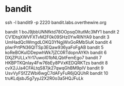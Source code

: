 # bandit

ssh -l bandit9 -p 2220 bandit.labs.overthewire.org

bandit 1 boJ9jbbUNNfktd78OOpsqOltutMc3MY1
bandit 2 CV1DtqXWVFXTvM2F0k09SHz0YwRINYA9
bandit 3 UmHadQclWmgdLOKQ3YNgjWxGoRMb5luK
bandit 4 pIwrPrtPN36QITSp3EQaw936yaFoFgAB
bandit 5 koReBOKuIDDepwhWk7jZC0RTdopnAYKh
bandit 6 DXjZPULLxYr17uwoI01bNLQbtFemEgo7
bandit 7 HKBPTKQnIay4Fw76bEy8PVxKEDQRKTzs
bandit 8 cvX2JJa4CFALtqS87jk27qwqGhBM9plV
bandit 9 UsvVyFSfZZWbi6wgC7dAFyFuR6jQQUhR
bandit 10 truKLdjsbJ5g7yyJ2X2R0o3a5HQJFuLk


